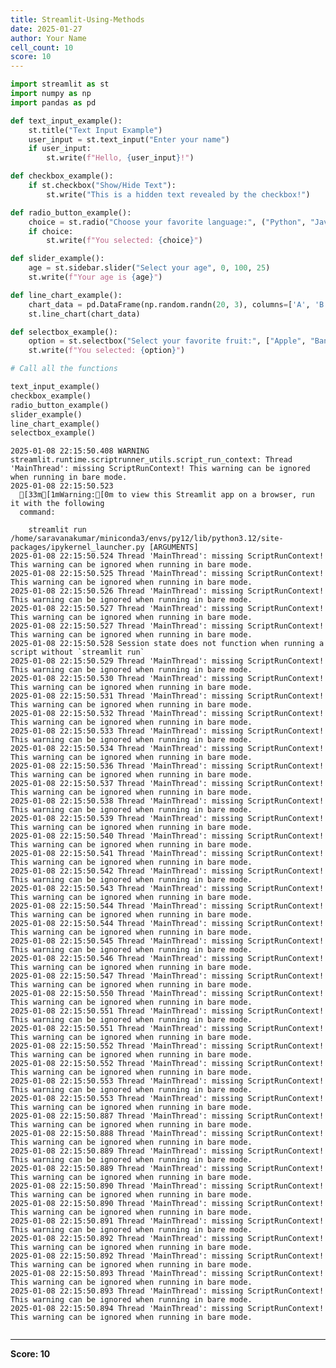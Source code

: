 ```yaml
---
title: Streamlit-Using-Methods
date: 2025-01-27
author: Your Name
cell_count: 10
score: 10
---
```


```python
import streamlit as st
import numpy as np
import pandas as pd
```


```python
def text_input_example():
    st.title("Text Input Example")
    user_input = st.text_input("Enter your name")
    if user_input:
        st.write(f"Hello, {user_input}!")
```


```python
def checkbox_example():
    if st.checkbox("Show/Hide Text"):
        st.write("This is a hidden text revealed by the checkbox!")
```


```python
def radio_button_example():
    choice = st.radio("Choose your favorite language:", ("Python", "Java", "C++"))
    if choice:
        st.write(f"You selected: {choice}")
```


```python
def slider_example():   
    age = st.sidebar.slider("Select your age", 0, 100, 25)
    st.write(f"Your age is {age}")
```


```python
def line_chart_example():
    chart_data = pd.DataFrame(np.random.randn(20, 3), columns=['A', 'B', 'C'])
    st.line_chart(chart_data)
```


```python
def selectbox_example():
    option = st.selectbox("Select your favorite fruit:", ["Apple", "Banana", "Cherry"])
    st.write(f"You selected: {option}")
```


```python
# Call all the functions
```


```python
text_input_example()
checkbox_example()
radio_button_example()
slider_example()
line_chart_example()
selectbox_example()
```

    2025-01-08 22:15:50.408 WARNING streamlit.runtime.scriptrunner_utils.script_run_context: Thread 'MainThread': missing ScriptRunContext! This warning can be ignored when running in bare mode.
    2025-01-08 22:15:50.523 
      [33m[1mWarning:[0m to view this Streamlit app on a browser, run it with the following
      command:
    
        streamlit run /home/saravanakumar/miniconda3/envs/py12/lib/python3.12/site-packages/ipykernel_launcher.py [ARGUMENTS]
    2025-01-08 22:15:50.524 Thread 'MainThread': missing ScriptRunContext! This warning can be ignored when running in bare mode.
    2025-01-08 22:15:50.525 Thread 'MainThread': missing ScriptRunContext! This warning can be ignored when running in bare mode.
    2025-01-08 22:15:50.526 Thread 'MainThread': missing ScriptRunContext! This warning can be ignored when running in bare mode.
    2025-01-08 22:15:50.527 Thread 'MainThread': missing ScriptRunContext! This warning can be ignored when running in bare mode.
    2025-01-08 22:15:50.527 Thread 'MainThread': missing ScriptRunContext! This warning can be ignored when running in bare mode.
    2025-01-08 22:15:50.528 Session state does not function when running a script without `streamlit run`
    2025-01-08 22:15:50.529 Thread 'MainThread': missing ScriptRunContext! This warning can be ignored when running in bare mode.
    2025-01-08 22:15:50.530 Thread 'MainThread': missing ScriptRunContext! This warning can be ignored when running in bare mode.
    2025-01-08 22:15:50.531 Thread 'MainThread': missing ScriptRunContext! This warning can be ignored when running in bare mode.
    2025-01-08 22:15:50.532 Thread 'MainThread': missing ScriptRunContext! This warning can be ignored when running in bare mode.
    2025-01-08 22:15:50.533 Thread 'MainThread': missing ScriptRunContext! This warning can be ignored when running in bare mode.
    2025-01-08 22:15:50.534 Thread 'MainThread': missing ScriptRunContext! This warning can be ignored when running in bare mode.
    2025-01-08 22:15:50.536 Thread 'MainThread': missing ScriptRunContext! This warning can be ignored when running in bare mode.
    2025-01-08 22:15:50.537 Thread 'MainThread': missing ScriptRunContext! This warning can be ignored when running in bare mode.
    2025-01-08 22:15:50.538 Thread 'MainThread': missing ScriptRunContext! This warning can be ignored when running in bare mode.
    2025-01-08 22:15:50.539 Thread 'MainThread': missing ScriptRunContext! This warning can be ignored when running in bare mode.
    2025-01-08 22:15:50.540 Thread 'MainThread': missing ScriptRunContext! This warning can be ignored when running in bare mode.
    2025-01-08 22:15:50.541 Thread 'MainThread': missing ScriptRunContext! This warning can be ignored when running in bare mode.
    2025-01-08 22:15:50.542 Thread 'MainThread': missing ScriptRunContext! This warning can be ignored when running in bare mode.
    2025-01-08 22:15:50.543 Thread 'MainThread': missing ScriptRunContext! This warning can be ignored when running in bare mode.
    2025-01-08 22:15:50.544 Thread 'MainThread': missing ScriptRunContext! This warning can be ignored when running in bare mode.
    2025-01-08 22:15:50.544 Thread 'MainThread': missing ScriptRunContext! This warning can be ignored when running in bare mode.
    2025-01-08 22:15:50.545 Thread 'MainThread': missing ScriptRunContext! This warning can be ignored when running in bare mode.
    2025-01-08 22:15:50.546 Thread 'MainThread': missing ScriptRunContext! This warning can be ignored when running in bare mode.
    2025-01-08 22:15:50.547 Thread 'MainThread': missing ScriptRunContext! This warning can be ignored when running in bare mode.
    2025-01-08 22:15:50.550 Thread 'MainThread': missing ScriptRunContext! This warning can be ignored when running in bare mode.
    2025-01-08 22:15:50.551 Thread 'MainThread': missing ScriptRunContext! This warning can be ignored when running in bare mode.
    2025-01-08 22:15:50.551 Thread 'MainThread': missing ScriptRunContext! This warning can be ignored when running in bare mode.
    2025-01-08 22:15:50.552 Thread 'MainThread': missing ScriptRunContext! This warning can be ignored when running in bare mode.
    2025-01-08 22:15:50.552 Thread 'MainThread': missing ScriptRunContext! This warning can be ignored when running in bare mode.
    2025-01-08 22:15:50.553 Thread 'MainThread': missing ScriptRunContext! This warning can be ignored when running in bare mode.
    2025-01-08 22:15:50.553 Thread 'MainThread': missing ScriptRunContext! This warning can be ignored when running in bare mode.
    2025-01-08 22:15:50.887 Thread 'MainThread': missing ScriptRunContext! This warning can be ignored when running in bare mode.
    2025-01-08 22:15:50.888 Thread 'MainThread': missing ScriptRunContext! This warning can be ignored when running in bare mode.
    2025-01-08 22:15:50.889 Thread 'MainThread': missing ScriptRunContext! This warning can be ignored when running in bare mode.
    2025-01-08 22:15:50.889 Thread 'MainThread': missing ScriptRunContext! This warning can be ignored when running in bare mode.
    2025-01-08 22:15:50.890 Thread 'MainThread': missing ScriptRunContext! This warning can be ignored when running in bare mode.
    2025-01-08 22:15:50.890 Thread 'MainThread': missing ScriptRunContext! This warning can be ignored when running in bare mode.
    2025-01-08 22:15:50.891 Thread 'MainThread': missing ScriptRunContext! This warning can be ignored when running in bare mode.
    2025-01-08 22:15:50.892 Thread 'MainThread': missing ScriptRunContext! This warning can be ignored when running in bare mode.
    2025-01-08 22:15:50.892 Thread 'MainThread': missing ScriptRunContext! This warning can be ignored when running in bare mode.
    2025-01-08 22:15:50.893 Thread 'MainThread': missing ScriptRunContext! This warning can be ignored when running in bare mode.
    2025-01-08 22:15:50.893 Thread 'MainThread': missing ScriptRunContext! This warning can be ignored when running in bare mode.
    2025-01-08 22:15:50.894 Thread 'MainThread': missing ScriptRunContext! This warning can be ignored when running in bare mode.



```python

```


---
**Score: 10**

